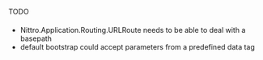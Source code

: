 TODO
####

 - Nittro.Application.Routing.URLRoute needs to be able to deal with a basepath
 - default bootstrap could accept parameters from a predefined data tag
